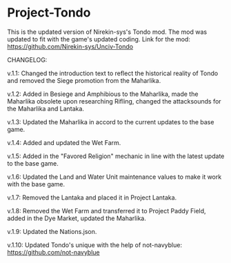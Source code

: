 # Project-Tondo
This is the updated version of Nirekin-sys's Tondo mod. The mod was updated to fit with the game's updated coding. 
Link for the mod: https://github.com/Nirekin-sys/Unciv-Tondo

CHANGELOG: 

v.1.1: Changed the introduction text to reflect the historical reality of Tondo and removed the Siege promotion from the Maharlika.

v.1.2: Added in Besiege and Amphibious to the Maharlika, made the Maharlika obsolete upon researching Rifling, changed the attacksounds for the Maharlika and Lantaka.

v.1.3: Updated the Maharlika in accord to the current updates to the base game.

v.1.4: Added and updated the Wet Farm.

v.1.5: Added in the "Favored Religion" mechanic in line with the latest update to the base game.

v.1.6: Updated the Land and Water Unit maintenance values to make it work with the base game.

v.1.7: Removed the Lantaka and placed it in Project Lantaka.

v.1.8: Removed the Wet Farm and transferred it to Project Paddy Field, added in the Dye Market, updated the Maharlika.

v.1.9: Updated the Nations.json.

v.1.10: Updated Tondo's unique with the help of not-navyblue: https://github.com/not-navyblue
